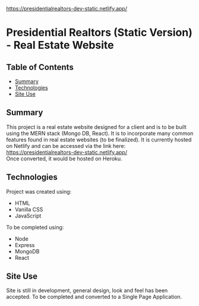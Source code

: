 https://presidentialrealtors-dev-static.netlify.app/

# Presidential Realtors (Static Version) - Real Estate Website

## Table of Contents
* [Summary](#summary)
* [Technologies](#technologies)
* [Site Use](#site-use)

## Summary
This project is a real estate website designed for a client and is to be built using the MERN stack (Mongo DB, React). It is to incorporate many common features found in real estate websites (to be finalized). It is currently hosted on Netlify and can be accessed via the link here: https://presidentialrealtors-dev-static.netlify.app/  
Once converted, it would be hosted on Heroku. 

## Technologies
Project was created using:
* HTML
* Vanilla CSS
* JavaScript

To be completed using:
* Node
* Express
* MongoDB
* React 

## Site Use
Site is still in development, general design, look and feel has been accepted. To be completed and converted to a Single Page Application.
